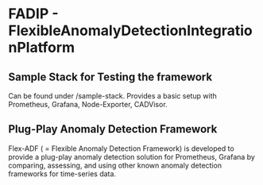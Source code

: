 # FADIP - FlexibleAnomalyDetectionIntegrationPlatform

## Sample Stack for Testing the framework 

Can be found under /sample-stack. Provides a basic setup with Prometheus, Grafana, Node-Exporter, CADVisor. 

## Plug-Play Anomaly Detection Framework

Flex-ADF ( = Flexible Anomaly Detection Framework) is developed to provide a plug-play anomaly detection solution for Prometheus, Grafana by comparing, assessing, and using other known anomaly detection frameworks for time-series data. 